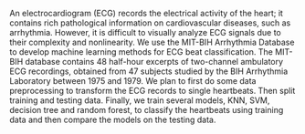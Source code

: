 An electrocardiogram (ECG) records the electrical activity of the heart; it contains rich pathological information on cardiovascular diseases, such as arrhythmia. However, it is difficult to visually analyze ECG signals due to their complexity and nonlinearity. We use the MIT-BIH Arrhythmia Database to develop machine learning methods for ECG beat classification. The MIT-BIH database contains 48 half-hour excerpts of two-channel ambulatory ECG recordings, obtained from 47 subjects studied by the BIH Arrhythmia Laboratory between 1975 and 1979. We plan to first do some data preprocessing to transform the ECG records to single heartbeats. Then split training and testing data. Finally, we train several models, KNN, SVM, decision tree and random forest, to classify the heartbeats using training data and then compare the models on the testing data.
